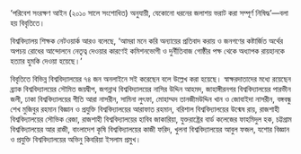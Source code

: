 ‘পরিবেশ সংরক্ষণ আইন (২০১০ সালে সংশোধিত) অনুযায়ী, যেকোনো ধরনের জলাশয় ভরাট করা সম্পূর্ণ নিষিদ্ধ’—বলা হয় বিবৃতিতে।

বিশ্ববিদ্যালয় শিক্ষক নেটওয়ার্ক আরও বলেছে, ‘আমরা মনে করি অন্যায়ের প্রতিবাদ করায় ও জনগণের কষ্টার্জিত অর্থের অপচয় রোধের আন্দোলনে নেতৃত্ব দেওয়ার কারণেই কমিশনভোগী ও দুর্নীতিবাজ গোষ্ঠীর পক্ষ থেকে অধ্যাপক রায়হানকে হত্যার হুমকি দেওয়া হয়েছে।’

বিবৃতিতে বিভিন্ন বিশ্ববিদ্যালয়ের ৭৪ জন অনলাইনে সই করেছেন বলে উল্লেখ করা হয়েছে। স্বাক্ষরদাতাদের মধ্যে রয়েছেন ব্র্যাক বিশ্ববিদ্যালয়ের সৌমিত জয়দ্বীপ, জগন্নাথ বিশ্ববিদ্যালয়ের নাসির উদ্দিন আহমদ, জাহাঙ্গীরনগর বিশ্ববিদ্যালয়ের পারভীন জলী, ঢাকা বিশ্ববিদ্যালয়ের গীতি আরা নাসরীন, সামিনা লুৎফা, মোহাম্মদ তানজীমউদ্দিন খান ও জোবাইদা নাসরীন, বঙ্গবন্ধু শেখ মুজিবুর রহমান বিজ্ঞান ও প্রযুক্তি বিশ্ববিদ্যালয়ের আরাফাত রহমান, বরিশাল বিশ্ববিদ্যালয়ের উন্মেষ রায়, রাজশাহী বিশ্ববিদ্যালয়ের সৌভিক রেজা, রাজশাহী বিশ্ববিদ্যালয়ের হাবিব জাকারিয়া, যুক্তরাষ্ট্রের বার্ড কলেজের ফাহমিদুল হক, চট্টগ্রাম বিশ্ববিদ্যালয়ের আর রাজী, বাংলাদেশ কৃষি বিশ্ববিদ্যালয়ের কাজী ফরিদ, খুলনা বিশ্ববিদ্যালয়ের আবুল ফজল, যশোর বিজ্ঞান ও প্রযুক্তি বিশ্ববিদ্যালয়ের অভিনু কিবরিয়া ইসলাম প্রমুখ।
